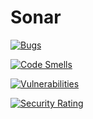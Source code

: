 # Sonar

[![Bugs](https://sonarcloud.io/api/project_badges/measure?project=michalzuch_e-business&metric=bugs)](https://sonarcloud.io/summary/new_code?id=michalzuch_e-business)

[![Code Smells](https://sonarcloud.io/api/project_badges/measure?project=michalzuch_e-business&metric=code_smells)](https://sonarcloud.io/summary/new_code?id=michalzuch_e-business)

[![Vulnerabilities](https://sonarcloud.io/api/project_badges/measure?project=michalzuch_e-business&metric=vulnerabilities)](https://sonarcloud.io/summary/new_code?id=michalzuch_e-business)

[![Security Rating](https://sonarcloud.io/api/project_badges/measure?project=michalzuch_e-business&metric=security_rating)](https://sonarcloud.io/summary/new_code?id=michalzuch_e-business)
